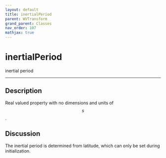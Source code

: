 ```yaml
---
layout: default
title: inertialPeriod
parent: WVTransform
grand_parent: Classes
nav_order: 107
mathjax: true
---
```


#  inertialPeriod

inertial period


---

## Description
Real valued property with no dimensions and units of $$s$$.

## Discussion

The inertial period is determined from latitude, which can only be set during initialization.

